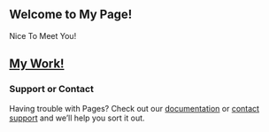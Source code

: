 ﻿## Welcome to My Page!
   Nice To Meet You!

## [My Work!](https://github.com/huakaiwuxv/huakaiwuxv.github.io/tree/master/acm/acmti.md)

### Support or Contact

Having trouble with Pages? Check out our [documentation](https://help.github.com/categories/github-pages-basics/) or [contact support](https://github.com/contact) and we’ll help you sort it out.

